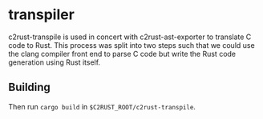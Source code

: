 # transpiler

c2rust-transpile is used in concert with c2rust-ast-exporter to translate C code to Rust. This process was split into two steps such that we could use the clang compiler front end to parse C code but write the Rust code generation using Rust itself.

## Building

Then run `cargo build` in `$C2RUST_ROOT/c2rust-transpile`. 

